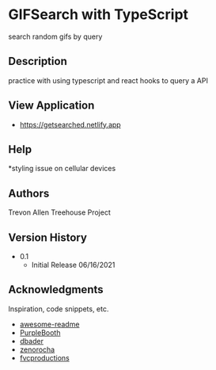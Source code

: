 # GIFSearch with TypeScript

search random gifs by query

## Description

practice with using typescript and react hooks to query a API

## View Application 
* https://getsearched.netlify.app

## Help
*styling issue on cellular devices 

## Authors
Trevon Allen 
Treehouse Project

## Version History
* 0.1
    * Initial Release 06/16/2021

## Acknowledgments

Inspiration, code snippets, etc.
* [awesome-readme](https://github.com/matiassingers/awesome-readme)
* [PurpleBooth](https://gist.github.com/PurpleBooth/109311bb0361f32d87a2)
* [dbader](https://github.com/dbader/readme-template)
* [zenorocha](https://gist.github.com/zenorocha/4526327)
* [fvcproductions](https://gist.github.com/fvcproductions/1bfc2d4aecb01a834b46)

